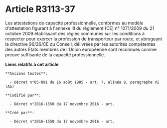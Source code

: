 # Article R3113-37

Les attestations de capacité professionnelle, conformes au modèle d'attestation figurant à l'annexe III du règlement (CE) n°
1071/2009 du 21 octobre 2009 établissant des règles communes sur les conditions à respecter pour exercer la profession de
transporteur par route, et abrogeant la directive 96/26/CE du Conseil, délivrées par les autorités compétentes des autres
Etats membres de l'Union européenne sont reconnues comme preuve suffisante de la capacité professionnelle.

**Liens relatifs à cet article**

	**Anciens textes**:

	  - Décret n°85-891 du 16 août 1985 - art. 7, alinéa 8, paragraphe VI (Ab)

	**Codifié par**:

	  - Décret n°2016-1550 du 17 novembre 2016 - art.

	**Créé par**:

	  - Décret n°2016-1550 du 17 novembre 2016 - art.
